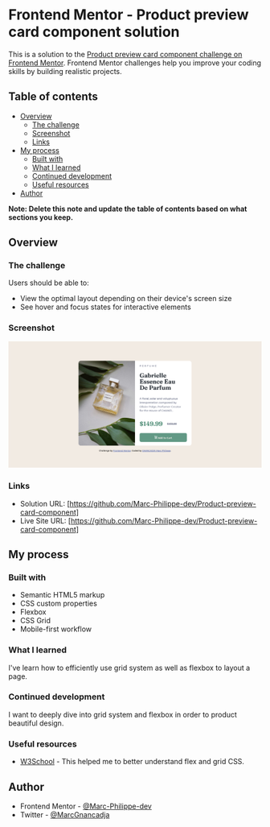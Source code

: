 # Frontend Mentor - Product preview card component solution

This is a solution to the [Product preview card component challenge on Frontend Mentor](https://www.frontendmentor.io/challenges/product-preview-card-component-GO7UmttRfa). Frontend Mentor challenges help you improve your coding skills by building realistic projects. 

## Table of contents

- [Overview](#overview)
  - [The challenge](#the-challenge)
  - [Screenshot](#screenshot)
  - [Links](#links)
- [My process](#my-process)
  - [Built with](#built-with)
  - [What I learned](#what-i-learned)
  - [Continued development](#continued-development)
  - [Useful resources](#useful-resources)
- [Author](#author)
 

**Note: Delete this note and update the table of contents based on what sections you keep.**

## Overview

### The challenge

Users should be able to:

- View the optimal layout depending on their device's screen size
- See hover and focus states for interactive elements

### Screenshot

![](./images/product-preview-card-component.png)

 
### Links

- Solution URL: [https://github.com/Marc-Philippe-dev/Product-preview-card-component] 
- Live Site URL: [https://github.com/Marc-Philippe-dev/Product-preview-card-component] 

## My process

### Built with

- Semantic HTML5 markup
- CSS custom properties
- Flexbox
- CSS Grid
- Mobile-first workflow
 
 
### What I learned

I've learn how to efficiently  use grid system as well as flexbox to layout a page.


### Continued development

I want to deeply dive into grid system and flexbox in order to product beautiful design.

 
### Useful resources

- [W3School](https://www.w3schools.com/css/css_grid.asp) - This helped me to better understand flex and grid CSS.
 
 
## Author

- Frontend Mentor - [@Marc-Philippe-dev](https://www.frontendmentor.io/profile/@Marc-Philippe-dev)
- Twitter - [@MarcGnancadja](https://www.twitter.com/MarcGnancadja)

 